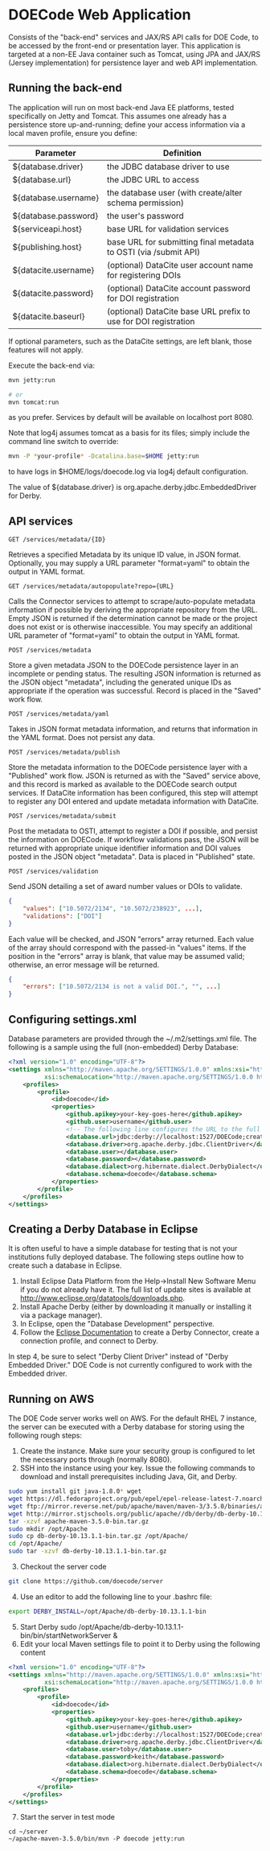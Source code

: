 # DOECode Web Application

Consists of the "back-end" services and JAX/RS API calls for DOE Code, to be
accessed by the front-end or presentation layer.  This application is targeted
at a non-EE Java container such as Tomcat, using JPA and JAX/RS (Jersey implementation)
for persistence layer and web API implementation.

## Running the back-end

The application will run on most back-end Java EE platforms, tested
specifically on Jetty and Tomcat.  This assumes one already has a persistence
store up-and-running; define your access information via a local maven
profile, ensure you define:

Parameter | Definition
--- | ---
${database.driver} | the JDBC database driver to use
${database.url} | the JDBC URL to access
${database.username} | the database user (with create/alter schema permission)
${database.password} | the user's password
${serviceapi.host} | base URL for validation services
${publishing.host} | base URL for submitting final metadata to OSTI (via /submit API)
${datacite.username} | (optional) DataCite user account name for registering DOIs
${datacite.password} | (optional) DataCite account password for DOI registration
${datacite.baseurl} | (optional) DataCite base URL prefix to use for DOI registration

If optional parameters, such as the DataCite settings, are left blank, those features
will not apply.

Execute the back-end via:

```bash
mvn jetty:run

# or
mvn tomcat:run
```

as you prefer.  Services by default will be available on localhost port 8080.

Note that log4j assumes tomcat as a basis for its files; simply include the
command line switch to override:

```bash
mvn -P *your-profile* -Dcatalina.base=$HOME jetty:run
```

to have logs in $HOME/logs/doecode.log via log4j default configuration.

The value of ${database.driver} is org.apache.derby.jdbc.EmbeddedDriver for Derby.

## API services

`GET /services/metadata/{ID}`

Retrieves a specified Metadata by its unique ID value, in JSON format.  Optionally,
you may supply a URL parameter "format=yaml" to obtain the output in YAML format.

`GET /services/metadata/autopopulate?repo={URL}`

Calls the Connector services to attempt to scrape/auto-populate metadata information
if possible by deriving the appropriate repository from the URL.  Empty JSON is
returned if the determination cannot be made or the project does not exist or
is otherwise inaccessible.  You may specify an additional URL parameter of "format=yaml"
to obtain the output in YAML format.

`POST /services/metadata`

Store a given metadata JSON to the DOECode persistence layer in an incomplete or
pending status.  The resulting JSON information is returned as the JSON object "metadata",
including the generated unique IDs as appropriate if the operation was successful. Record
is placed in the "Saved" work flow.

`POST /services/metadata/yaml`

Takes in JSON format metadata information, and returns that information in the YAML
format.  Does not persist any data.

`POST /services/metadata/publish`

Store the metadata information to the DOECode persistence layer with a "Published"
work flow.  JSON is returned as with the "Saved" service above, and this record
is marked as available to the DOECode search output services.  If DataCite information
has been configured, this step will attempt to register any DOI entered and update
metadata information with DataCite.

`POST /services/metadata/submit`

Post the metadata to OSTI, attempt to register a DOI if possible, and persist
the information on DOECode.  If workflow validations pass, the JSON will be returned
with appropriate unique identifier information and DOI values posted in the
JSON object "metadata".  Data is placed in "Published" state.

`POST /services/validation`

Send JSON detailing a set of award number values or DOIs to validate.

```json
{
    "values": ["10.5072/2134", "10.5072/238923", ...],
    "validations": ["DOI"]
}
```

Each value will be checked, and JSON "errors" array returned.  Each value of the
array should correspond with the passed-in "values" items.  If the position in the
"errors" array is blank, that value may be assumed valid; otherwise, an error
message will be returned.

```json
{
    "errors": ["10.5072/2134 is not a valid DOI.", "", ...]
}
```

## Configuring settings.xml

Database parameters are provided through the ~/.m2/settings.xml file. The following is a sample using the full (non-embedded) Derby Database:

```xml
<?xml version="1.0" encoding="UTF-8"?>
<settings xmlns="http://maven.apache.org/SETTINGS/1.0.0" xmlns:xsi="http://www.w3.org/2001/XMLSchema-instance"
          xsi:schemaLocation="http://maven.apache.org/SETTINGS/1.0.0 http://maven.apache.org/xsd/settings-1.0.0.xsd">
    <profiles>
        <profile>
            <id>doecode</id>
            <properties>
                <github.apikey>your-key-goes-here</github.apikey>
                <github.user>username</github.user>
                <!-- The following line configures the URL to the full Derby database that is running on the network. -->
                <database.url>jdbc:derby://localhost:1527/DOECode;create=true</database.url>
                <database.driver>org.apache.derby.jdbc.ClientDriver</database.driver>
                <database.user></database.user>
                <database.password></database.password>
                <database.dialect>org.hibernate.dialect.DerbyDialect</database.dialect>
                <database.schema>doecode</database.schema>
            </properties>
        </profile>
    </profiles>
</settings>
```

## Creating a Derby Database in Eclipse

It is often useful to have a simple database for testing that is not your institutions fully deployed database. The following steps outline how to create such a database in Eclipse.
1) Install Eclipse Data Platform from the Help->Install New Software Menu if you do not already have it. The full list of update sites is available at http://www.eclipse.org/datatools/downloads.php.
2) Install Apache Derby (either by downloading it manually or installing it via a package manager).
3) In Eclipse, open the "Database Development" perspective.
4) Follow the [Eclipse Documentation](http://help.eclipse.org/kepler/index.jsp?topic=%2Forg.eclipse.datatools.common.doc.user%2Fdoc%2Fhtml%2Fasc1229700387729.html) to create a Derby Connector, create a connection profile, and connect to Derby.

In step 4, be sure to select "Derby Client Driver" instead of "Derby Embedded Driver." DOE Code is not currently configured to work with the Embedded driver.

## Running on AWS

The DOE Code server works well on AWS. For the default RHEL 7 instance, the server can be executed with a Derby database for storing using the following rough steps:
1) Create the instance. Make sure your security group is configured to let the necessary ports through (normally 8080).
2) SSH into the instance using your key. Issue the following commands to download and install prerequisites including Java, Git, and Derby.
```bash
sudo yum install git java-1.8.0* wget
wget https://dl.fedoraproject.org/pub/epel/epel-release-latest-7.noarch.rpm
wget ftp://mirror.reverse.net/pub/apache/maven/maven-3/3.5.0/binaries/apache-maven-3.5.0-bin.tar.gz
wget http://mirror.stjschools.org/public/apache//db/derby/db-derby-10.13.1.1/db-derby-10.13.1.1-bin.tar.gz
tar -xzvf apache-maven-3.5.0-bin.tar.gz
sudo mkdir /opt/Apache
sudo cp db-derby-10.13.1.1-bin.tar.gz /opt/Apache/
cd /opt/Apache/ 
sudo tar -xzvf db-derby-10.13.1.1-bin.tar.gz
```
3) Checkout the server code
```bash
git clone https://github.com/doecode/server
```
4) Use an editor to add the following line to your .bashrc file:
```bash
export DERBY_INSTALL=/opt/Apache/db-derby-10.13.1.1-bin
```
5) Start Derby
sudo /opt/Apache/db-derby-10.13.1.1-bin/bin/startNetworkServer &
6) Edit your local Maven settings file to point it to Derby using the following content
```xml
<?xml version="1.0" encoding="UTF-8"?>
<settings xmlns="http://maven.apache.org/SETTINGS/1.0.0" xmlns:xsi="http://www.w3.org/2001/XMLSchema-instance"
          xsi:schemaLocation="http://maven.apache.org/SETTINGS/1.0.0 http://maven.apache.org/xsd/settings-1.0.0.xsd">
    <profiles>
        <profile>
            <id>doecode</id>
            <properties>
                <github.apikey>your-key-goes-here</github.apikey>
                <github.user>username</github.user>
                <database.url>jdbc:derby://localhost:1527/DOECode;create=true</database.url>
                <database.driver>org.apache.derby.jdbc.ClientDriver</database.driver>
                <database.user>toby</database.user>
                <database.password>keith</database.password>
                <database.dialect>org.hibernate.dialect.DerbyDialect</database.dialect>
                <database.schema>doecode</database.schema>
            </properties>
        </profile>
    </profiles>
</settings>
```
7) Start the server in test mode
```
cd ~/server
~/apache-maven-3.5.0/bin/mvn -P doecode jetty:run
```
